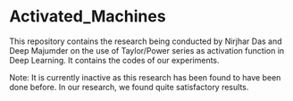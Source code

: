 # Activated_Machines

This repository contains the research being conducted
by Nirjhar Das and Deep Majumder on the use of Taylor/Power
series as activation function in Deep Learning. It contains
the codes of our experiments.

Note: It is currently inactive as this research has been found to have been done before. In our research, we found quite satisfactory results.
